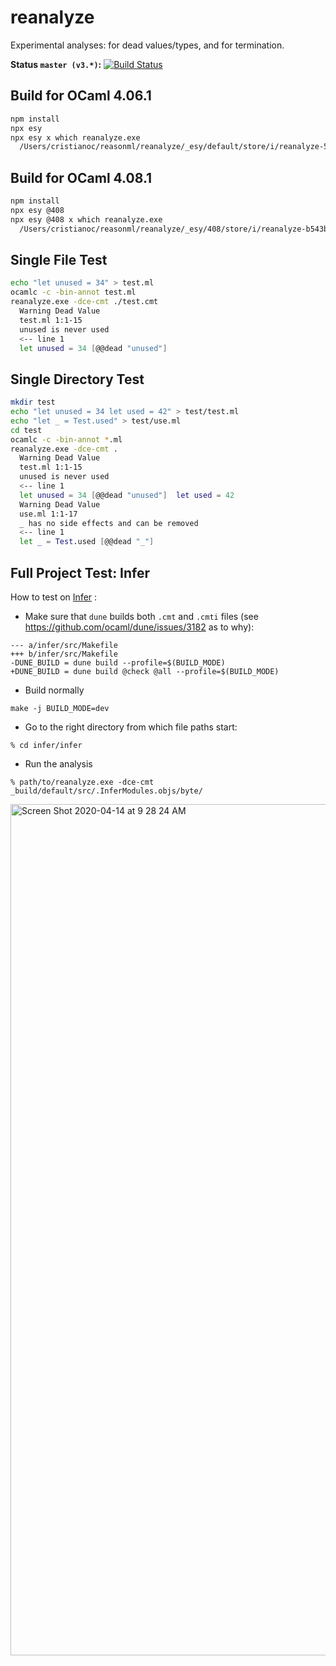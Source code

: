 # reanalyze

Experimental analyses: for dead values/types, and for termination.


**Status `master (v3.*)`:** [![Build
Status](https://dev.azure.com/ccrisccris/reanalyze/_apis/build/status/cristianoc.reanalyze?branchName=master)](https://dev.azure.com/ccrisccris/reanalyze/_build/latest?definitionId=1&branchName=master)


## Build for OCaml 4.06.1
```sh
npm install
npx esy
npx esy x which reanalyze.exe
  /Users/cristianoc/reasonml/reanalyze/_esy/default/store/i/reanalyze-5574f798/bin/reanalyze.exe
```

## Build for OCaml 4.08.1
```sh
npm install
npx esy @408
npx esy @408 x which reanalyze.exe
  /Users/cristianoc/reasonml/reanalyze/_esy/408/store/i/reanalyze-b543bfd4/bin/reanalyze.exe
```

## Single File Test
```sh
echo "let unused = 34" > test.ml
ocamlc -c -bin-annot test.ml
reanalyze.exe -dce-cmt ./test.cmt
  Warning Dead Value
  test.ml 1:1-15
  unused is never used
  <-- line 1
  let unused = 34 [@@dead "unused"] 
```

## Single Directory Test
```sh
mkdir test
echo "let unused = 34 let used = 42" > test/test.ml
echo "let _ = Test.used" > test/use.ml
cd test
ocamlc -c -bin-annot *.ml
reanalyze.exe -dce-cmt .
  Warning Dead Value
  test.ml 1:1-15
  unused is never used
  <-- line 1
  let unused = 34 [@@dead "unused"]  let used = 42
  Warning Dead Value
  use.ml 1:1-17
  _ has no side effects and can be removed
  <-- line 1
  let _ = Test.used [@@dead "_"] 
```

## Full Project Test: Infer
How to test on [Infer](https://github.com/facebook/infer) :

- Make sure that `dune` builds both `.cmt` and `.cmti` files (see https://github.com/ocaml/dune/issues/3182 as to why):
```
--- a/infer/src/Makefile
+++ b/infer/src/Makefile
-DUNE_BUILD = dune build --profile=$(BUILD_MODE)
+DUNE_BUILD = dune build @check @all --profile=$(BUILD_MODE)
```

- Build normally
```
make -j BUILD_MODE=dev
```

- Go to the right directory from which file paths start:
```
% cd infer/infer
```

- Run the analysis
```
% path/to/reanalyze.exe -dce-cmt _build/default/src/.InferModules.objs/byte/
```

<img width="1362" alt="Screen Shot 2020-04-14 at 9 28 24 AM" src="https://user-images.githubusercontent.com/7965335/79213744-fb2d8c00-7e49-11ea-9417-3c42bd6a3a79.png">

